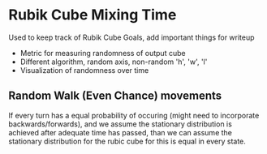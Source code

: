 # Rubik Cube Mixing Time

Used to keep track of Rubik Cube Goals, add important things for writeup

* Metric for measuring randomness of output cube
* Different algorithm, random axis, non-random 'h', 'w', 'l'
* Visualization of randomness over time

## Random Walk (Even Chance) movements

If every turn has a equal probability of occuring (might need to incorporate backwards/forwards), and we assume the stationary distribution is achieved after adequate time has passed, than we can assume the stationary distribution for the rubic cube for this is equal in every state.